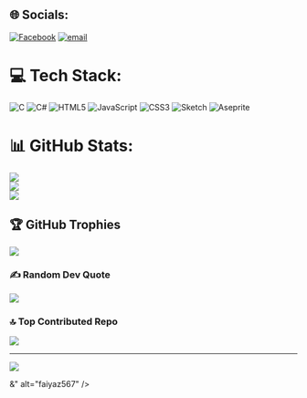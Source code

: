 
## 🌐 Socials:
[![Facebook](https://img.shields.io/badge/Facebook-%231877F2.svg?logo=Facebook&logoColor=white)]([https://facebook.com/https://www.facebook.com/share/1AHWsrZSvT/?mibextid=wwXIfr](https://www.facebook.com/faiyaz4tahsin)) [![email](https://img.shields.io/badge/Email-D14836?logo=gmail&logoColor=white)](mailto:faiyaztahsin7@gmail.com) 

# 💻 Tech Stack:
![C](https://img.shields.io/badge/c-%2300599C.svg?style=for-the-badge&logo=c&logoColor=white) ![C#](https://img.shields.io/badge/c%23-%23239120.svg?style=for-the-badge&logo=csharp&logoColor=white) ![HTML5](https://img.shields.io/badge/html5-%23E34F26.svg?style=for-the-badge&logo=html5&logoColor=white) ![JavaScript](https://img.shields.io/badge/javascript-%23323330.svg?style=for-the-badge&logo=javascript&logoColor=%23F7DF1E) ![CSS3](https://img.shields.io/badge/css3-%231572B6.svg?style=for-the-badge&logo=css3&logoColor=white) ![Sketch](https://img.shields.io/badge/Sketch-FFB387?style=for-the-badge&logo=sketch&logoColor=black) ![Aseprite](https://img.shields.io/badge/Aseprite-FFFFFF?style=for-the-badge&logo=Aseprite&logoColor=#7D929E)
# 📊 GitHub Stats:
![](https://github-readme-stats.vercel.app/api?username=faiyaz567&theme=cobalt2&hide_border=false&include_all_commits=false&count_private=true)<br/>
![](https://nirzak-streak-stats.vercel.app/?user=faiyaz567&theme=cobalt2&hide_border=false)<br/>
![](https://github-readme-stats.vercel.app/api/top-langs/?username=faiyaz567&theme=cobalt2&hide_border=false&include_all_commits=false&count_private=true&layout=compact)

## 🏆 GitHub Trophies
![](https://github-profile-trophy.vercel.app/?username=faiyaz567&theme=gruvbox&no-frame=false&no-bg=true&margin-w=4)

### ✍️ Random Dev Quote
![](https://quotes-github-readme.vercel.app/api?type=vetical&theme=gruvbox)

### 🔝 Top Contributed Repo
![](https://github-contributor-stats.vercel.app/api?username=faiyaz567&limit=5&theme=merko&combine_all_yearly_contributions=true)

---
[![](https://visitcount.itsvg.in/api?id=faiyaz567&icon=2&color=7)](https://visitcount.itsvg.in)

<!-- Proudly created with GPRM ( https://gprm.itsvg.in ) -->&" alt="faiyaz567" /></p>
